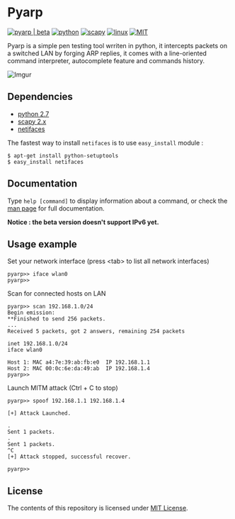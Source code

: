 # Pyarp

[![pyarp | beta](https://img.shields.io/badge/pyarp-beta-brightgreen.svg)](https://github.com/7BISSO/Pyarp) [![python](https://img.shields.io/badge/python-2.7-blue.svg)](https://www.python.org/download/releases/2.7/)
[![scapy](https://img.shields.io/badge/scapy-2.x-blue.svg)](https://github.com/secdev/scapy/)
[![linux](https://img.shields.io/badge/os-linux-orange.svg)](https://www.linux.com/)
[![MIT](https://img.shields.io/badge/licence-MIT-red.svg)](https://github.com/7BISSO/Pyarp/blob/master/LICENSE)

Pyarp is a simple pen testing tool wrriten in python, it intercepts packets on a switched LAN by forging ARP replies, it comes with a line-oriented command interpreter, autocomplete feature and commands history.


![Imgur](http://i.imgur.com/PxiEcZ4.png)


## Dependencies  

* [python 2.7](https://www.python.org/download/releases/2.7/)
* [scapy 2.x](http://www.secdev.org/projects/scapy/doc/installation.html)
* [netifaces](https://bitbucket.org/al45tair/netifaces)  

The fastest way to install `netifaces` is to use `easy_install` module :

```
$ apt-get install python-setuptools
$ easy_install netifaces
```

## Documentation  

Type `help [command]` to display information about a command, or check the [man page](https://github.com/7BISSO/Pyarp/blob/master/man-page) for full documentation.

<b>Notice : the beta version doesn't support IPv6 yet.</b>


## Usage example  

Set your network interface (press \<tab\> to list all network interfaces)
```
pyarp>> iface wlan0
pyarp>>
```
Scan for connected hosts on LAN
```
pyarp>> scan 192.168.1.0/24
Begin emission:
**Finished to send 256 packets.
...
Received 5 packets, got 2 answers, remaining 254 packets

inet 192.168.1.0/24
iface wlan0

Host 1: MAC a4:7e:39:ab:fb:e0  IP 192.168.1.1
Host 2: MAC 00:0c:6e:da:49:ab  IP 192.168.1.4
pyarp>> 
```
Launch MITM attack (Ctrl + C to stop)
```
pyarp>> spoof 192.168.1.1 192.168.1.4

[+] Attack Launched.

.
Sent 1 packets.
.
Sent 1 packets.
^C
[+] Attack stopped, successful recover.

pyarp>>
```

## License  

The contents of this repository is licensed under [MIT License](https://github.com/7BISSO/Pyarp/blob/master/LICENSE).
